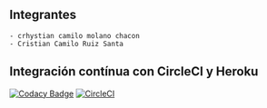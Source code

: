## Integrantes	

    - crhystian camilo molano chacon
    - Cristian Camilo Ruiz Santa
## Integración contínua con CircleCI y Heroku
[![Codacy Badge](https://app.codacy.com/project/badge/Grade/ca2248f2c36e4a28830adb7ed91efc03)](https://www.codacy.com/gh/crhystianmol/Lab6-CVDS/dashboard?utm_source=github.com&amp;utm_medium=referral&amp;utm_content=crhystianmol/Lab6-CVDS&amp;utm_campaign=Badge_Grade)
[![CircleCI](https://circleci.com/gh/crhystianmol/Lab6-CVDS.svg?style=svg)](https://circleci.com/gh/crhystianmol/Lab6-CVDS)



